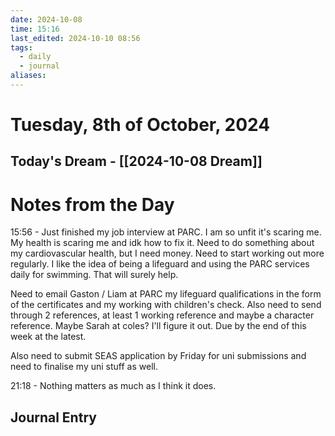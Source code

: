 ```yaml
---
date: 2024-10-08
time: 15:16
last_edited: 2024-10-10 08:56
tags:
  - daily
  - journal
aliases: 
---
```

# Tuesday, 8th of October, 2024

## Today's Dream - [[2024-10-08 Dream]]

# Notes from the Day
15:56 - Just finished my job interview at PARC. I am so unfit it's scaring me. My health is scaring me and idk how to fix it. Need to do something about my cardiovascular health, but I need money. Need to start working out more regularly. I like the idea of being a lifeguard and using the PARC services daily for swimming. That will surely help.

Need to email Gaston / Liam at PARC my lifeguard qualifications in the form of the certificates and my working with children's check. Also need to send through 2 references, at least 1 working reference and maybe a character reference. Maybe Sarah at coles? I'll figure it out. Due by the end of this week at the latest.

Also need to submit SEAS application by Friday for uni submissions and need to finalise my uni stuff as well.

21:18 - Nothing matters as much as I think it does.

## Journal Entry
